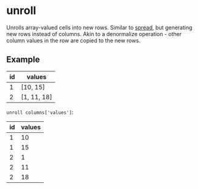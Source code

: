 # unroll

Unrolls array-valued cells into new rows. Similar to [spread](./spread.md), but generating new rows instead of columns. Akin to a denormalize operation - other column values in the row are copied to the new rows.

## Example

| id  | values      |
| --- | ----------- |
| 1   | [10, 15]    |
| 2   | [1, 11, 18] |

`unroll columns['values']`:

| id  | values |
| --- | ------ |
| 1   | 10     |
| 1   | 15     |
| 2   | 1      |
| 2   | 11     |
| 2   | 18     |
